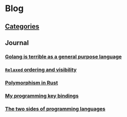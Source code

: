 # Blog

## [Categories](./category.md)


## Journal
### [Golang is terrible as a general purpose language](./2024-08-05-01.md)
### [`Relaxed` ordering and visibility](./2024-08-05-02.md)
### [Polymorphism in Rust](./2024-08-05-03.md)
### [My programming key bindings](./2024-08-10-01.md)
### [The two sides of programming languages](./2024-08-11-01.md)
